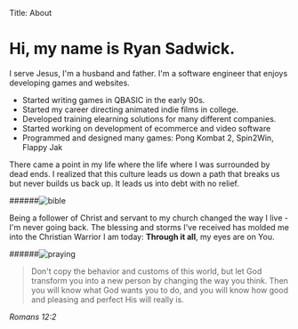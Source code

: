 Title: About

# Hi, my name is Ryan Sadwick.

I serve Jesus, I'm a husband and father.  I'm a software engineer that enjoys developing games and websites.

  - Started writing games in QBASIC in the early 90s.
  - Started my career directing animated indie films in college.
  - Developed training elearning solutions for many different companies.
  - Started working on development of ecommerce and video software
  - Programmed and designed many games: Pong Kombat 2, Spin2Win, Flappy Jak

There came a point in my life where the life where I was surrounded by dead ends.  I realized that this culture leads
us down a path that breaks us but never builds us back up.  It leads us into debt with no relief.

######![bible](//s3.amazonaws.com/rsadwick/img/bible.jpg)

Being a follower of Christ and servant to my church changed the way I live - I'm never going back.  The blessing and storms
I've received has molded me into the Christian Warrior I am today: **Through it all**, my eyes are on You.

######![praying](//s3.amazonaws.com/rsadwick/img/praying.jpg)

> Don't copy the behavior and customs of this world,
> but let God transform you into a new person by changing
> the way you think.
> Then you will know what God wants you to do, and you
> will know how good and pleasing and perfect His will really is.

*Romans 12:2*